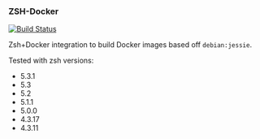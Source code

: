 ### ZSH-Docker
[![Build Status](https://travis-ci.org/desyncr/zsh-docker.svg?branch=master)](https://travis-ci.org/desyncr/zsh-docker)

Zsh+Docker integration to build Docker images based off `debian:jessie`.

Tested with zsh versions:

- 5.3.1
- 5.3
- 5.2
- 5.1.1
- 5.0.0
- 4.3.17
- 4.3.11
